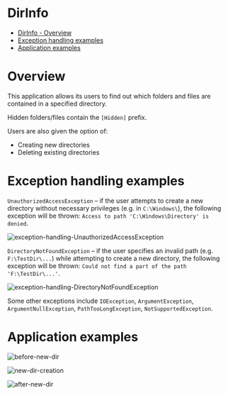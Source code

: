 # DirInfo

- [DirInfo - Overview](#overview)
- [Exception handling examples](#exception-handling-examples)
- [Application examples](#application-examples)

# Overview
This application allows its users to find out which folders and files are contained in a specified directory.

Hidden folders/files contain the `[Hidden]` prefix.

Users are also given the option of:
 
 - Creating new directories
 - Deleting existing directories

# Exception handling examples
`UnauthorizedAccessException` – if the user attempts to create a new directory without necessary privileges (e.g. in `C:\Windows\`), the following exception will be thrown: `Access to path 'C:\Windows\Directory' is denied`.

![exception-handling-UnauthorizedAccessException](../main/UnauthorizedAccessException.png?raw=true)

`DirectoryNotFoundException` – if the user specifies an invalid path (e.g. `F:\TestDir\...`) while attempting to create a new directory, the following exception will be thrown: `Could not find a part of the path 'F:\TestDir\...'`.

![exception-handling-DirectoryNotFoundException](../main/DirectoryNotFoundException.png?raw=true)

Some other exceptions include `IOException`, `ArgumentException`, `ArgumentNullException`, `PathTooLongException`, `NotSupportedException`.

# Application examples

![before-new-dir](../main/Before_NewDir.png?raw=true)

![new-dir-creation](../main/NewDir.png?raw=true)

![after-new-dir](../main/After_NewDir.png?raw=true)
